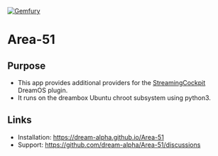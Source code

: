 [![Gemfury](https://badge.fury.io/fp/gemfury.svg)](https://gemfury.com/f/partner)

# Area-51

## Purpose

- This app provides additional providers for the [StreamingCockpit](https://github.com/dream-alpha/StreamingCockpit) DreamOS plugin.
- It runs on the dreambox Ubuntu chroot subsystem using python3.

## Links
- Installation: <https://dream-alpha.github.io/Area-51>
- Support: <https://github.com/dream-alpha/Area-51/discussions>
